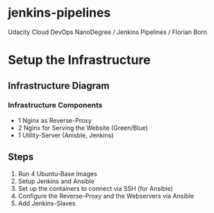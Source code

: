 # jenkins-pipelines
Udacity Cloud DevOps NanoDegree / Jenkins Pipelines / Florian Born

# Setup the Infrastructure

## Infrastructure Diagram

### Infrastructure Components 
- 1 Nginx as Reverse-Proxy
- 2 Nginx for Serving the Website (Green/Blue)
- 1 Utility-Server (Anisble, Jenkins)

## Steps
1. Run 4 Ubuntu-Base Images
2. Setup Jenkins and Ansible
3. Set up the containers to connect via SSH (for Ansible)
4. Configure the Reverse-Proxy and the Webservers via Ansible
5. Add Jenkins-Slaves



